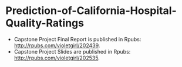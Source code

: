 # Prediction-of-California-Hospital-Quality-Ratings

- Capstone Project Final Report is published in Rpubs: http://rpubs.com/violetgirl/202439.
- Capstone Project Slides are published in Rpubs: http://rpubs.com/violetgirl/202535.
